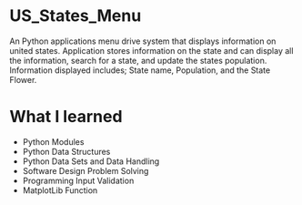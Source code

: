 # US_States_Menu
An Python applications menu drive system that displays information on united states. Application stores information on the state and can display all the information, search for a state, and update the states population. Information displayed includes;  State name, Population, and the State Flower.

# What I learned
* Python Modules
* Python Data Structures
* Python Data Sets and Data Handling
* Software Design Problem Solving
* Programming Input Validation
* MatplotLib Function
